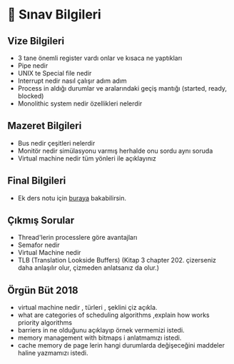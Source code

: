 # 📜 Sınav Bilgileri

## Vize Bilgileri

* 3 tane önemli register vardı onlar ve kısaca ne yaptıkları
* Pipe nedir
* UNIX te Special file nedir
* Interrupt nedir nasıl çalışır adım adım
* Process in aldığı durumlar ve aralarındaki geçiş mantığı \(started, ready, blocked\)
* Monolithic system nedir özellikleri nelerdir

## Mazeret Bilgileri

* Bus nedir çeşitleri nelerdir
* Monitör nedir simülasyonu varmış herhalde onu sordu aynı soruda
* Virtual machine nedir tüm yönleri ile açıklayınız

## Final Bilgileri

* Ek ders notu için [buraya](http://web.karabuk.edu.tr/yasinortakci/dersnotlari.html) bakabilirsin.

## Çıkmış Sorular

* Thread'lerin processlere göre avantajları
* Semafor nedir
* Virtual Machine nedir
* TLB \(Translation Lookside Buffers\) \(Kitap 3 chapter 202. çizerseniz daha anlaşılır olur, çizmeden anlatsanız da olur.\)

## Örgün Büt 2018

* virtual machine nedir , türleri , şeklini çiz açıkla.
* what are categories of scheduling algorithms ,explain how works priority algorithms
* barriers in ne olduğunu açıklayıp örnek vermemizi istedi.
* memory management with bitmaps i anlatmamızı istedi.
* cache memory de page lerin hangi durumlarda değişeceğini maddeler haline yazmamızı istedi.

